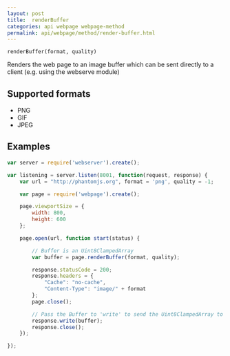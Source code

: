 ```yaml
---
layout: post
title:  renderBuffer
categories: api webpage webpage-method
permalink: api/webpage/method/render-buffer.html
---
```


`renderBuffer(format, quality)`

Renders the web page to an image buffer which can be sent directly to a client (e.g. using the webserve module)

## Supported formats

* PNG
* GIF
* JPEG

## Examples

```javascript
var server = require('webserver').create();

var listening = server.listen(8001, function(request, response) {
	var url = "http://phantomjs.org", format = 'png', quality = -1;

	var page = require('webpage').create();

	page.viewportSize = {
		width: 800,
		height: 600
	};

	page.open(url, function start(status) {

		// Buffer is an Uint8ClampedArray
		var buffer = page.renderBuffer(format, quality);

		response.statusCode = 200;
		response.headers = {
			"Cache": "no-cache",
			"Content-Type": "image/" + format
		};
		page.close();

		// Pass the Buffer to 'write' to send the Uint8ClampedArray to the client
		response.write(buffer);
		response.close();
	});

});
```

